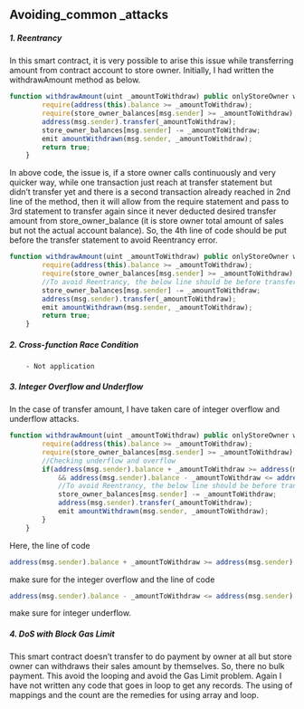 ## Avoiding_common _attacks

##### 1. Reentrancy

In this smart contract, it is very possible to arise this issue while transferring amount from contract account to store owner. Initially, I had written the withdrawAmount method as below.

```javascript
function withdrawAmount(uint _amountToWithdraw) public onlyStoreOwner whenNotPaused returns(bool) {
        require(address(this).balance >= _amountToWithdraw);
        require(store_owner_balances[msg.sender] >= _amountToWithdraw);
        address(msg.sender).transfer(_amountToWithdraw);
        store_owner_balances[msg.sender] -= _amountToWithdraw;
        emit amountWithdrawn(msg.sender, _amountToWithdraw);
        return true;
    }
```

In above code, the issue is, if a store owner calls continuously and very quicker way, while one transaction just reach at transfer statement but didn’t transfer yet and there is a second transaction already reached in 2nd line of the method, then it will allow from the require statement and pass to 3rd statement to transfer again since it never deducted desired transfer amount from store_owner_balance (it is store owner total amount of sales but not the actual account balance).
So, the 4th line of code should be put before the transfer statement to avoid Reentrancy error.

```javascript
function withdrawAmount(uint _amountToWithdraw) public onlyStoreOwner whenNotPaused returns(bool) {
        require(address(this).balance >= _amountToWithdraw);
        require(store_owner_balances[msg.sender] >= _amountToWithdraw);
        //To avoid Reentrancy, the below line should be before transfering actual amount
        store_owner_balances[msg.sender] -= _amountToWithdraw;
        address(msg.sender).transfer(_amountToWithdraw);
        emit amountWithdrawn(msg.sender, _amountToWithdraw);
        return true;
    }
```

##### 2. Cross-function Race Condition	

        - Not application

##### 3. Integer Overflow and Underflow

In the case of transfer amount, I have taken care of integer overflow and underflow attacks. 

```javascript
function withdrawAmount(uint _amountToWithdraw) public onlyStoreOwner whenNotPaused {
        require(address(this).balance >= _amountToWithdraw);
        require(store_owner_balances[msg.sender] >= _amountToWithdraw);
        //Checking underflow and overflow
        if(address(msg.sender).balance + _amountToWithdraw >= address(msg.sender).balance
            && address(msg.sender).balance - _amountToWithdraw <= address(msg.sender).balance) { 
            //To avoid Reentrancy, the below line should be before transfering actual amount
            store_owner_balances[msg.sender] -= _amountToWithdraw;
            address(msg.sender).transfer(_amountToWithdraw);
            emit amountWithdrawn(msg.sender, _amountToWithdraw);
        }
    }
```

Here, the line of code
```javascript
address(msg.sender).balance + _amountToWithdraw >= address(msg.sender).balance
```
make sure for the integer overflow and the line of code 
```javascript
address(msg.sender).balance - _amountToWithdraw <= address(msg.sender).balance
```
make sure for integer underflow.

##### 4. DoS with Block Gas Limit

This smart contract doesn’t transfer to do payment by owner at all but store owner can withdraws their sales amount by themselves. So, there no bulk payment. This avoid the looping and avoid the Gas Limit problem. Again I have not written any code that goes in loop to get any records. The using of mappings and the count are the remedies for using array and loop.
